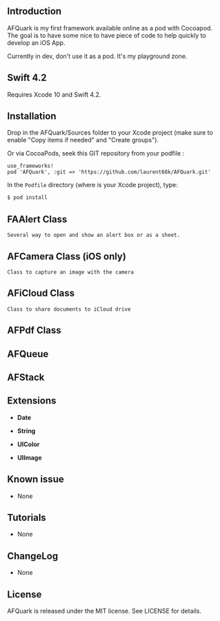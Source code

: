 ## Introduction
AFQuark is my first framework available online as a pod with Cocoapod. The goal is to have some nice to have piece of code to help quickly to develop an iOS App.

Currently in dev, don't use it as a pod. It's my playground zone.

## Swift 4.2
Requires Xcode 10 and Swift 4.2.

## Installation
Drop in the AFQuark/Sources folder to your Xcode project (make sure to enable "Copy items if needed" and "Create groups").

Or via CocoaPods, seek this GIT repository from your podfile :
```
use_frameworks!
pod 'AFQuark', :git => 'https://github.com/laurent68k/AFQuark.git'
```

In the `Podfile` directory (where is your Xcode project), type:

```bash
$ pod install
```

## FAAlert Class

`Several way to open and show an alert box or as a sheet.`

## AFCamera Class (iOS only)

`Class to capture an image with the camera`

## AFiCloud Class

`Class to share documents to iCloud drive`

## AFPdf Class

## AFQueue

## AFStack

## Extensions

- **Date**

- **String**

- **UIColor**

- **UIImage**

## Known issue
- None

## Tutorials
- None

## ChangeLog
- None

## License

AFQuark is released under the MIT license. See LICENSE for details.

